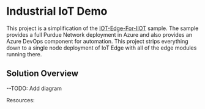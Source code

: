 # Industrial IoT Demo

This project is a simplification of the [IOT-Edge-For-IIOT](https://github.com/Azure-Samples/iot-edge-for-iiot) sample.  The sample provides a full Purdue Network deployment in Azure and also provides an Azure DevOps component for automation.  This project strips everything down to a single node deployment of IoT Edge with all of the edge modules running there.

## Solution Overview

--TODO: Add diagram

Resources: